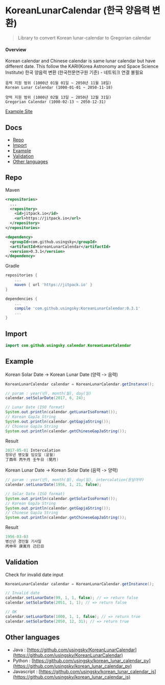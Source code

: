 # KoreanLunarCalendar (한국 양음력 변환)
> Library to convert Korean lunar-calendar to Gregorian calendar

#### Overview
Korean calendar and Chinese calendar is same lunar calendar but have different date.
This follow the KARI(Korea Astronomy and Space Science Institute)
한국 양음력 변환 (한국천문연구원 기준) - 네트워크 연결 불필요
```
음력 지원 범위 (1000년 01월 01일 ~ 2050년 11월 18일)
Korean Lunar Calendar (1000-01-01 ~ 2050-11-18)

양력 지원 범위 (1000년 02월 13일 ~ 2050년 12월 31일)
Gregorian Calendar (1000-02-13 ~ 2050-12-31)
```
[Example Site](https://usingsky.github.io/korean_lunar_calendar_js)

## Docs

- [Repo](#repo)
- [Import](#import)
- [Example](#example)
- [Validation](#validation)
- [Other languages](#other-languages)

## Repo

Maven

```xml
<repositories>
  ...
  <repository>
    <id>jitpack.io</id>
    <url>https://jitpack.io</url>
  </repository>
</repositories>
```

```xml
<dependency>
  <groupId>com.github.usingsky</groupId>
  <artifactId>KoreanLunarCalendar</artifactId>
  <version>0.3.1</version>
</dependency>
```

Gradle

```groovy
repositories {
    ...
    maven { url 'https://jitpack.io' }
}
```

```groovy
dependencies {
    ...
    compile 'com.github.usingsky:KoreanLunarCalendar:0.3.1'
    ...
}
```
## Import

```java
import com.github.usingsky.calendar.KoreanLunarCalendar
```

## Example

Korean Solar Date -> Korean Lunar Date (양력 -> 음력)

```java
KoreanLunarCalendar calendar = KoreanLunarCalendar.getInstance();

// param : year(년), month(월), day(일)
calendar.setSolarDate(2017, 6, 24);

// Lunar Date (ISO format)
System.out.println(calendar.getLunarIsoFormat());
// Korean GapJa String
System.out.println(calendar.getGapjaString());
// Chinese GapJa String
System.out.println(calendar.getChineseGapJaString());
```

Result

```java
2017-05-01 Intercalation
정유년 병오월 임오일 (윤월)
丁酉年 丙午月 壬午日 (閏月)
```

Korean Lunar Date -> Korean Solar Date (음력 -> 양력)

```java
// param : year(년), month(월), day(일), intercalation(윤달여부)
calendar.setLunarDate(1956, 1, 21, false);

// Solar Date (ISO format)
System.out.println(calendar.getSolarIsoFormat());
// Korean GapJa String
System.out.println(calendar.getGapjaString());
// Chinese GapJa String
System.out.println(calendar.getChineseGapJaString());
```

Result

```java
1956-03-03
병신년 경인월 기사일
丙申年 庚寅月 己巳日
```

## Validation

Check for invalid date input

```java
KoreanLunarCalendar calendar = KoreanLunarCalendar.getInstance();

// Invalid date
calendar.setLunarDate(99, 1, 1, false); // => return false
calendar.setSolarDate(2051, 1, 1); // => return false

// OK
calendar.setLunarDate(1000, 1, 1, false); // => return true
calendar.setSolarDate(2050, 12, 31); // => return true
```

## Other languages

- Java : [https://github.com/usingsky/KoreanLunarCalendar](https://github.com/usingsky/KoreanLunarCalendar)
- Python : [https://github.com/usingsky/korean_lunar_calendar_py](https://github.com/usingsky/korean_lunar_calendar_py)
- Javascript : [https://github.com/usingsky/korean_lunar_calendar_js](https://github.com/usingsky/korean_lunar_calendar_js)
